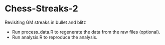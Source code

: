 # Chess-Streaks-2
Revisiting GM streaks in bullet and blitz

* Run process_data.R to regenerate the data from the raw files (optional).
* Run analysis.R to reproduce the analysis.
